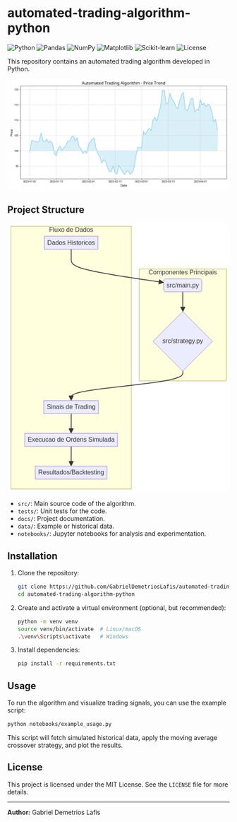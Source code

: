 # automated-trading-algorithm-python

![Python](https://img.shields.io/badge/Python-3.9%2B-blue?style=flat-square&logo=python)
![Pandas](https://img.shields.io/badge/Pandas-lightgrey?style=flat-square&logo=pandas)
![NumPy](https://img.shields.io/badge/NumPy-013243?style=flat-square&logo=numpy)
![Matplotlib](https://img.shields.io/badge/Matplotlib-darkgreen?style=flat-square&logo=matplotlib)
![Scikit-learn](https://img.shields.io/badge/Scikit--learn-orange?style=flat-square&logo=scikit-learn)
![License](https://img.shields.io/badge/License-MIT-yellow.svg?style=flat-square)


This repository contains an automated trading algorithm developed in Python.

![Hero Image](docs/hero_image.png)

## Project Structure

![Architecture Diagram](docs/architecture.png)


- `src/`: Main source code of the algorithm.
- `tests/`: Unit tests for the code.
- `docs/`: Project documentation.
- `data/`: Example or historical data.
- `notebooks/`: Jupyter notebooks for analysis and experimentation.

## Installation

1. Clone the repository:
   ```bash
   git clone https://github.com/GabrielDemetriosLafis/automated-trading-algorithm-python.git
   cd automated-trading-algorithm-python
   ```
2. Create and activate a virtual environment (optional, but recommended):
   ```bash
   python -m venv venv
   source venv/bin/activate  # Linux/macOS
   .\venv\Scripts\activate   # Windows
   ```
3. Install dependencies:
   ```bash
   pip install -r requirements.txt
   ```

## Usage

To run the algorithm and visualize trading signals, you can use the example script:

```bash
python notebooks/example_usage.py
```

This script will fetch simulated historical data, apply the moving average crossover strategy, and plot the results.


## License

This project is licensed under the MIT License. See the `LICENSE` file for more details.

---

**Author:** Gabriel Demetrios Lafis
